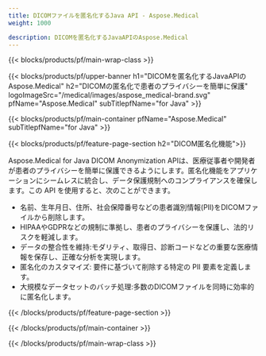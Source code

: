 ```yaml
---
title: DICOMファイルを匿名化するJava API - Aspose.Medical
weight: 1000

description: DICOMを匿名化するJavaAPIのAspose.Medical 
---
```


{{< blocks/products/pf/main-wrap-class >}}

{{< blocks/products/pf/upper-banner h1="DICOMを匿名化するJavaAPIのAspose.Medical" h2="DICOMの匿名化で患者のプライバシーを簡単に保護" logoImageSrc="/medical/images/aspose_medical-brand.svg" pfName="Aspose.Medical" subTitlepfName="for Java" >}}

{{< blocks/products/pf/main-container pfName="Aspose.Medical" subTitlepfName="for Java" >}}

{{< blocks/products/pf/feature-page-section h2="DICOM匿名化機能">}}

<p>Aspose.Medical for Java DICOM Anonymization APIは、医療従事者や開発者が患者のプライバシーを簡単に保護できるようにします。匿名化機能をアプリケーションにシームレスに統合し、データ保護規制へのコンプライアンスを確保します。この API を使用すると、次のことができます。</p>

<ul>
<li>名前、生年月日、住所、社会保障番号などの患者識別情報(PII)をDICOMファイルから削除します。</li>
<li>HIPAAやGDPRなどの規制に準拠し、患者のプライバシーを保護し、法的リスクを軽減します。</li>
<li>データの整合性を維持:モダリティ、取得日、診断コードなどの重要な医療情報を保存し、正確な分析を実現します。</li>
<li>匿名化のカスタマイズ: 要件に基づいて削除する特定の PII 要素を定義します。</li>
<li>大規模なデータセットのバッチ処理:多数のDICOMファイルを同時に効率的に匿名化します。</li>
</ul>

{{< /blocks/products/pf/feature-page-section >}}

{{< /blocks/products/pf/main-container >}}

{{< /blocks/products/pf/main-wrap-class >}}